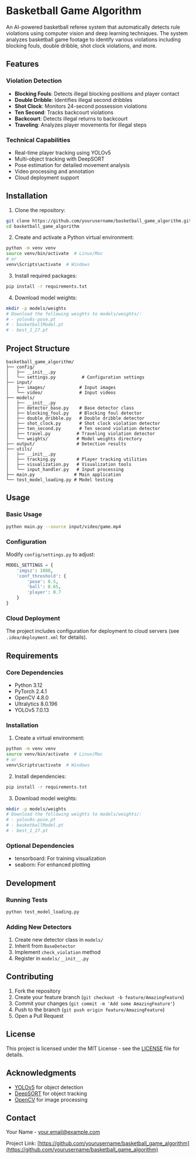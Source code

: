 # Basketball Game Algorithm

An AI-powered basketball referee system that automatically detects rule violations using computer vision and deep learning techniques. The system analyzes basketball game footage to identify various violations including blocking fouls, double dribble, shot clock violations, and more.

## Features

### Violation Detection
- **Blocking Fouls**: Detects illegal blocking positions and player contact
- **Double Dribble**: Identifies illegal second dribbles
- **Shot Clock**: Monitors 24-second possession violations
- **Ten Second**: Tracks backcourt violations
- **Backcourt**: Detects illegal returns to backcourt
- **Traveling**: Analyzes player movements for illegal steps

### Technical Capabilities
- Real-time player tracking using YOLOv5
- Multi-object tracking with DeepSORT
- Pose estimation for detailed movement analysis
- Video processing and annotation
- Cloud deployment support

## Installation

1. Clone the repository:
```bash
git clone https://github.com/yourusername/basketball_game_algorithm.git
cd basketball_game_algorithm
```

2. Create and activate a Python virtual environment:
```bash
python -m venv venv
source venv/bin/activate  # Linux/Mac
# or
venv\Scripts\activate  # Windows
```

3. Install required packages:
```bash
pip install -r requirements.txt
```

4. Download model weights:
```bash
mkdir -p models/weights
# Download the following weights to models/weights/:
# - yolov8s-pose.pt
# - basketballModel.pt
# - best_1_27.pt
```

## Project Structure
```
basketball_game_algorithm/
├── config/
│   ├── __init__.py
│   └── settings.py          # Configuration settings
├── input/
│   ├── images/             # Input images
│   └── video/              # Input videos
├── models/
│   ├── __init__.py
│   ├── detector_base.py    # Base detector class
│   ├── blocking_foul.py    # Blocking foul detector
│   ├── double_dribble.py   # Double dribble detector
│   ├── shot_clock.py       # Shot clock violation detector
│   ├── ten_second.py       # Ten second violation detector
│   ├── travel.py          # Traveling violation detector
│   └── weights/           # Model weights directory
├── output/                # Detection results
├── utils/
│   ├── __init__.py
│   ├── tracking.py        # Player tracking utilities
│   ├── visualization.py   # Visualization tools
│   └── input_handler.py   # Input processing
├── main.py               # Main application
└── test_model_loading.py # Model testing
```

## Usage

### Basic Usage
```bash
python main.py --source input/video/game.mp4
```

### Configuration
Modify `config/settings.py` to adjust:
```python
MODEL_SETTINGS = {
    'imgsz': 1088,
    'conf_threshold': {
        'pose': 0.5,
        'ball': 0.65,
        'player': 0.7
    }
}
```

### Cloud Deployment
The project includes configuration for deployment to cloud servers (see `.idea/deployment.xml` for details).

## Requirements

### Core Dependencies
- Python 3.12
- PyTorch 2.4.1
- OpenCV 4.8.0
- Ultralytics 8.0.196
- YOLOv5 7.0.13

### Installation
1. Create a virtual environment:
```bash
python -m venv venv
source venv/bin/activate  # Linux/Mac
# or
venv\Scripts\activate  # Windows
```

2. Install dependencies:
```bash
pip install -r requirements.txt
```

3. Download model weights:
```bash
mkdir -p models/weights
# Download the following weights to models/weights/:
# - yolov8s-pose.pt
# - basketballModel.pt
# - best_1_27.pt
```

### Optional Dependencies
- tensorboard: For training visualization
- seaborn: For enhanced plotting

## Development

### Running Tests
```bash
python test_model_loading.py
```

### Adding New Detectors
1. Create new detector class in `models/`
2. Inherit from `BaseDetector`
3. Implement `check_violation` method
4. Register in `models/__init__.py`

## Contributing
1. Fork the repository
2. Create your feature branch (`git checkout -b feature/AmazingFeature`)
3. Commit your changes (`git commit -m 'Add some AmazingFeature'`)
4. Push to the branch (`git push origin feature/AmazingFeature`)
5. Open a Pull Request

## License
This project is licensed under the MIT License - see the [LICENSE](LICENSE) file for details.

## Acknowledgments
- [YOLOv5](https://github.com/ultralytics/yolov5) for object detection
- [DeepSORT](https://github.com/nwojke/deep_sort) for object tracking
- [OpenCV](https://opencv.org/) for image processing

## Contact
Your Name - your.email@example.com

Project Link: [https://github.com/yourusername/basketball_game_algorithm](https://github.com/yourusername/basketball_game_algorithm)